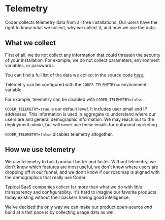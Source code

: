 # Telemetry

Coder collects telemetry data from all free installations. Our users have the right to know what we collect, why we collect it, and how we use the data.

## What we collect

First of all, we do not collect any information that could threaten the security of your installation. For example, we do not collect parameters, environment variables, or passwords.

You can find a full list of the data we collect in the source code [here](https://github.com/coder/coder/blob/main/coderd/telemetry/telemetry.go).

Telemetry can be configured with the `CODER_TELEMETRY=x` environment variable.

For example, telemetry can be disabled with `CODER_TELEMETRY=false`.

`CODER_TELEMETRY=true` is our default level. It includes user email and IP addresses. This information is used in aggregate to understand where our users are and general demographic information. We may reach out to the deployment admin, but will never use these emails for outbound marketing.

`CODER_TELEMETRY=false` disables telemetry altogether.

## How we use telemetry

We use telemetry to build product better and faster. Without telemetry, we don't know which features are most useful, we don't know where users are dropping off in our funnel, and we don't know if our roadmap is aligned with the demographics that really use Coder.

Typical SaaS companies collect far more than what we do with little transparency and configurability. It's hard to imagine our favorite products today existing without their backers having good intelligence.

We've decided the only way we can make our product open-source _and_ build at a fast pace is by collecting usage data as well.
